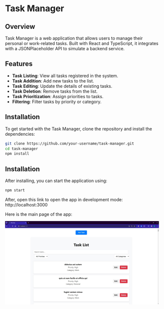 # Task Manager

## Overview

Task Manager is a web application that allows users to manage their personal or work-related tasks. Built with React and TypeScript, it integrates with a JSONPlaceholder API to simulate a backend service.

## Features

- **Task Listing**: View all tasks registered in the system.
- **Task Addition**: Add new tasks to the list.
- **Task Editing**: Update the details of existing tasks.
- **Task Deletion**: Remove tasks from the list.
- **Task Prioritization**: Assign priorities to tasks.
- **Filtering**: Filter tasks by priority or category.

## Installation

To get started with the Task Manager, clone the repository and install the dependencies:

```bash
git clone https://github.com/your-username/task-manager.git
cd task-manager
npm install
```

## Installation

After installing, you can start the application using:

```bash
npm start
```

After, open this link to open the app in development mode: http://localhost:3000

Here is the main page of the app:

![Alt text](src\images\Screenshot-1.jpg?raw=true "Title")

